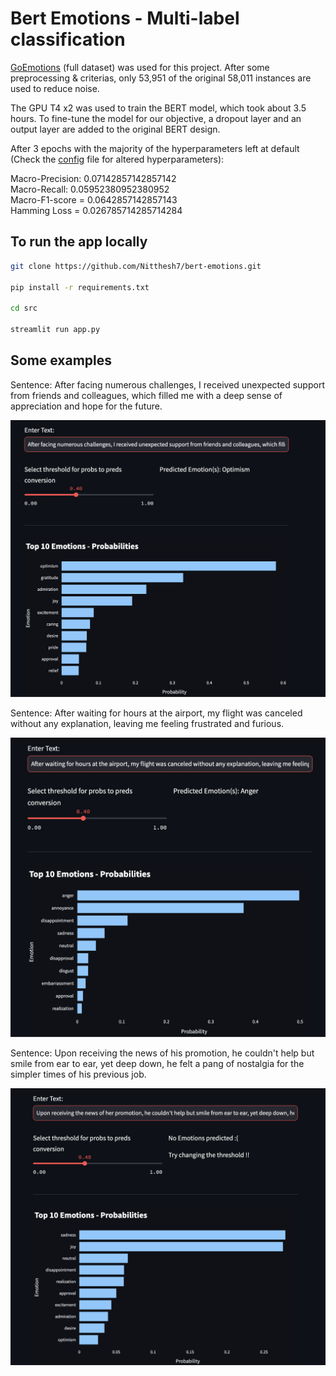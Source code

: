 # Bert Emotions - Multi-label classification

[GoEmotions](https://paperswithcode.com/dataset/goemotions) (full dataset) was used for this project. After some preprocessing & criterias, only 53,951 of the original 58,011 instances are used to reduce noise. 

The GPU T4 x2 was used to train the BERT model, which took about 3.5 hours. To fine-tune the model for our objective, a dropout layer and an output layer are added to the original BERT design.

After 3 epochs with the majority of the hyperparameters left at default   
(Check the [config](https://github.com/Nitthesh7/bert-emotions/blob/main/src/config.py) file for altered hyperparameters):

Macro-Precision: 0.07142857142857142   
Macro-Recall: 0.05952380952380952  
Macro-F1-score = 0.0642857142857143  
Hamming Loss = 0.026785714285714284

## To run the app locally 

```bash
git clone https://github.com/Nitthesh7/bert-emotions.git

pip install -r requirements.txt

cd src

streamlit run app.py

```

## Some examples
Sentence: After facing numerous challenges, I received unexpected support from friends and colleagues, which filled me with a deep sense of appreciation and hope for the future.

![example-1](https://github.com/Nitthesh7/bert-emotions/blob/main/img/example1.png?raw=true)

Sentence: After waiting for hours at the airport, my flight was canceled without any explanation, leaving me feeling frustrated and furious.

![example-2](https://github.com/Nitthesh7/bert-emotions/blob/main/img/example2.png?raw=true)

Sentence: Upon receiving the news of his promotion, he couldn't help but smile from ear to ear, yet deep down, he felt a pang of nostalgia for the simpler times of his previous job.

![example-3](https://github.com/Nitthesh7/bert-emotions/blob/main/img/example3.png?raw=true)